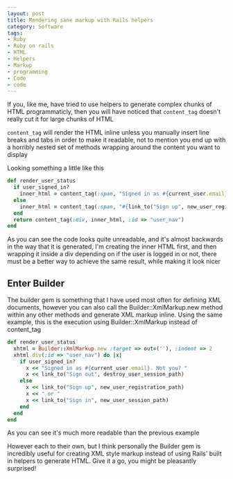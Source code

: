 ```yaml
---
layout: post
title: Rendering sane markup with Rails helpers
category: Software
tags:
- Ruby
- Ruby on rails
- HTML
- Helpers
- Markup
- programming
- Code
- code
---
```

If you, like me, have tried to use helpers to generate complex chunks of HTML
programmaticly, then you will have noticed that `content_tag` doesn't really
cut it for large chunks of HTML

`content_tag` will render the HTML inline unless you manually insert line
breaks and tabs in order to make it readable, not to mention you end up with a
horribly nested set of methods wrapping around the content you want to display

Looking something a little like this

``` ruby
def render_user_status
  if user_signed_in?
    inner_html = content_tag(:span, "Signed in as #{current_user.email}. Not you? \n #{link_to("Sign out", destroy_user_session_path)}")
  else
    inner_html = content_tag(:span, "#{link_to("Sign up", new_user_registration_path)} \n or \n #{link_to("Sign in", new_user_session_path)}")
  end
  return content_tag(:div, inner_html, :id => "user_nav")
end
```

As you can see the code looks quite unreadable, and it's almost backwards in
the way that it is generated, I'm creating the inner HTML first, and then
wrapping it inside a div depending on if the user is logged in or not, there
must be a better way to achieve the same result, while making it look nicer

## Enter Builder

The builder gem is something that I have used most often for defining XML
documents, however you can also call the Builder::XmlMarkup.new method within
any other methods and generate XML markup inline. Using the same example, this
is the execution using Builder::XmlMarkup instead of content_tag

``` ruby
def render_user_status
  xhtml = Builder::XmlMarkup.new :target => out=(''), :indent => 2
  xhtml.div(:id => "user_nav") do |x|
    if user_signed_in?
      x << "Signed in as #{current_user.email}. Not you? "
      x << link_to("Sign out", destroy_user_session_path)
    else
      x << link_to("Sign up", new_user_registration_path)
      x << " or "
      x << link_to("Sign in", new_user_session_path)
    end
  end
end
```

As you can see it's much more readable than the previous example

However each to their own, but I think personally the Builder gem is
incredibly useful for creating XML style markup instead of using Rails' built
in helpers to generate HTML. Give it a go, you might be pleasantly surprised!
